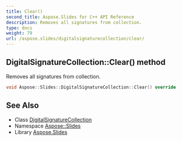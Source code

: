 ```yaml
---
title: Clear()
second_title: Aspose.Slides for C++ API Reference
description: Removes all signatures from collection.
type: docs
weight: 79
url: /aspose.slides/digitalsignaturecollection/clear/
---
```

## DigitalSignatureCollection::Clear() method


Removes all signatures from collection.

```cpp
void Aspose::Slides::DigitalSignatureCollection::Clear() override
```

## See Also

* Class [DigitalSignatureCollection](../)
* Namespace [Aspose::Slides](../../)
* Library [Aspose.Slides](../../../)